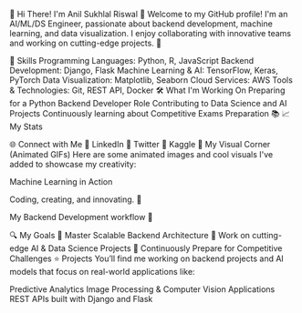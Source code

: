 🌟 Hi There! I'm Anil Sukhlal Riswal 🌟
Welcome to my GitHub profile! I'm an AI/ML/DS Engineer, passionate about backend development, machine learning, and data visualization. I enjoy collaborating with innovative teams and working on cutting-edge projects. 🚀

🔧 Skills
Programming Languages: Python, R, JavaScript
Backend Development: Django, Flask
Machine Learning & AI: TensorFlow, Keras, PyTorch
Data Visualization: Matplotlib, Seaborn
Cloud Services: AWS
Tools & Technologies: Git, REST API, Docker
🛠️ What I'm Working On
Preparing for a Python Backend Developer Role
Contributing to Data Science and AI Projects
Continuously learning about Competitive Exams Preparation 📚
📈 My Stats


🌐 Connect with Me
🔹 LinkedIn
🔹 Twitter
🔹 Kaggle
🎨 My Visual Corner (Animated GIFs)
Here are some animated images and cool visuals I've added to showcase my creativity:


Machine Learning in Action


Coding, creating, and innovating. 🔧


My Backend Development workflow 🔄

🔍 My Goals
🔄 Master Scalable Backend Architecture
🤖 Work on cutting-edge AI & Data Science Projects
📝 Continuously Prepare for Competitive Challenges
⭐ Projects
You’ll find me working on backend projects and AI models that focus on real-world applications like:

Predictive Analytics
Image Processing & Computer Vision Applications
REST APIs built with Django and Flask
